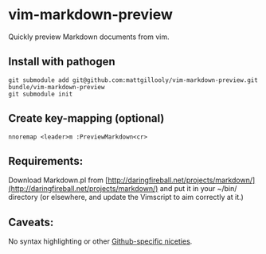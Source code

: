 # vim-markdown-preview

Quickly preview Markdown documents from vim.

## Install with pathogen

```
git submodule add git@github.com:mattgillooly/vim-markdown-preview.git bundle/vim-markdown-preview
git submodule init
```

## Create key-mapping (optional)

```
nnoremap <leader>m :PreviewMarkdown<cr>
```

## Requirements:

Download Markdown.pl from [http://daringfireball.net/projects/markdown/](http://daringfireball.net/projects/markdown/) and put it in your ~/bin/ directory (or elsewhere, and update the Vimscript to aim correctly at it.)

## Caveats:
No syntax highlighting or other [Github-specific niceties](http://github.github.com/github-flavored-markdown/).
